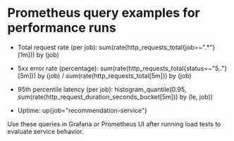 # Prometheus query examples for performance runs

- Total request rate (per job):
  sum(rate(http_requests_total{job=~".*"}[1m])) by (job)

- 5xx error rate (percentage):
  sum(rate(http_requests_total{status=~"5.."}[5m])) by (job)
  /
  sum(rate(http_requests_total[5m])) by (job)

- 95th percentile latency (per job):
  histogram_quantile(0.95, sum(rate(http_request_duration_seconds_bucket[5m])) by (le, job))

- Uptime:
  up{job="recommendation-service"}

Use these queries in Grafana or Prometheus UI after running load tests to evaluate service behavior.
